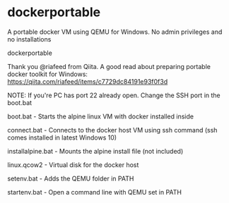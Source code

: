 # dockerportable
A portable docker VM using QEMU for Windows. No admin privileges and no installations

dockerportable

Thank you @riafeed from Qiita. A good read about preparing portable docker toolkit for Windows: https://qiita.com/riafeed/items/c7729dc84191e93f0f3d

NOTE: If you're PC has port 22 already open. Change the SSH port in the boot.bat

boot.bat - Starts the alpine linux VM with docker installed inside

connect.bat - Connects to the docker host VM using ssh command (ssh comes installed in latest Windows 10)

installalpine.bat - Mounts the alpine install file (not included)

linux.qcow2 - Virtual disk for the docker host

setenv.bat - Adds the QEMU folder in PATH

startenv.bat - Open a command line with QEMU set in PATH

